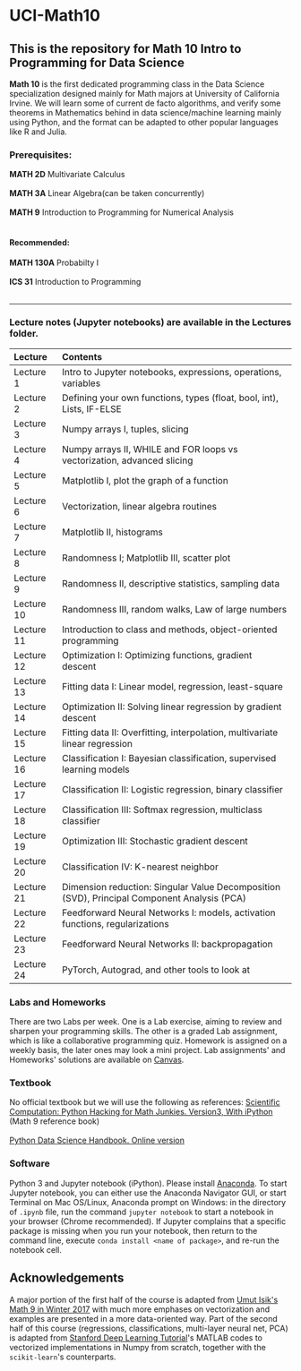 # UCI-Math10
This is the repository for Math 10 Intro to Programming for Data Science
---------------------------------------------------------

**Math 10** is the first dedicated programming class in the Data Science specialization designed mainly for Math majors at University of California Irvine. We will learn some of current de facto algorithms, and verify some theorems in Mathematics behind in data science/machine learning mainly using Python, and the format can be adapted to other popular languages like R and Julia.

### Prerequisites: 
**MATH 2D** Multivariate Calculus
<br><br>
**MATH 3A** Linear Algebra(can be taken concurrently)
<br><br>
**MATH 9** Introduction to Programming for Numerical Analysis
<br><br>
#### Recommended: 
**MATH 130A** Probabilty I
<br><br>
**ICS 31** Introduction to Programming 
<br><br>

----

### Lecture notes (Jupyter notebooks) are available in the Lectures folder.

| Lecture    | Contents |
|:----------|:--------|
|  Lecture 1 | Intro to Jupyter notebooks, expressions, operations, variables |
|  Lecture 2 | Defining your own functions, types (float, bool, int), Lists, IF-ELSE  |
|  Lecture 3 | Numpy arrays I, tuples, slicing |
|  Lecture 4 | Numpy arrays II, WHILE and FOR loops vs vectorization, advanced slicing |
|  Lecture 5 | Matplotlib I, plot the graph of a function |
|  Lecture 6 | Vectorization, linear algebra routines |
|  Lecture 7 | Matplotlib II, histograms|
|  Lecture 8 | Randomness I; Matplotlib III, scatter plot|
|  Lecture 9 | Randomness II, descriptive statistics, sampling data|
|  Lecture 10 | Randomness III, random walks, Law of large numbers|
|  Lecture 11 | Introduction to class and methods, object-oriented programming |
|  Lecture 12 | Optimization I: Optimizing functions, gradient descent|
|  Lecture 13 | Fitting data I: Linear model, regression, least-square|
|  Lecture 14 | Optimization II: Solving linear regression by gradient descent|
|  Lecture 15 | Fitting data II: Overfitting, interpolation, multivariate linear regression|
|  Lecture 16 | Classification I: Bayesian classification, supervised learning models|
|  Lecture 17 | Classification II: Logistic regression, binary classifier|
|  Lecture 18 | Classification III: Softmax regression, multiclass classifier|
|  Lecture 19 | Optimization III: Stochastic gradient descent|
|  Lecture 20 | Classification IV: K-nearest neighbor|
|  Lecture 21 | Dimension reduction: Singular Value Decomposition (SVD), Principal Component Analysis (PCA)|
|  Lecture 22 | Feedforward Neural Networks I: models, activation functions, regularizations |
|  Lecture 23 | Feedforward Neural Networks II: backpropagation |
|  Lecture 24 | PyTorch, Autograd, and other tools to look at |


### Labs and Homeworks
There are two Labs per week. One is a Lab exercise, aiming to review and sharpen your programming skills. 
The other is a graded Lab assignment, which is like a collaborative programming quiz.
Homework is assigned on a weekly basis, the later ones may look a mini project.
Lab assignments' and Homeworks' solutions are available on [Canvas](https://canvas.eee.uci.edu).


### Textbook
No official textbook but we will use the following as references:
[Scientific Computation: Python Hacking for Math Junkies. Version3, With iPython](https://github.com/biomathman/python-book/) (Math 9 reference book)
<br><br>
[Python Data Science Handbook. Online version](https://jakevdp.github.io/PythonDataScienceHandbook/)


### Software
Python 3 and Jupyter notebook (iPython). Please install [Anaconda](https://www.anaconda.com/download). To start Jupyter notebook, you can either use the Anaconda Navigator GUI, or start Terminal on Mac OS/Linux, Anaconda prompt on Windows: in the directory of `.ipynb` file, run the command `jupyter notebook` to start a notebook in your browser (Chrome recommended). If Jupyter complains that a specific package is missing when you 
run your notebook, then return to the command line, execute `conda install <name of package>`, and re-run the notebook cell. 

## Acknowledgements 
A major portion of the first half of the course is adapted from [Umut Isik's Math 9 in Winter 2017](https://www.math.uci.edu/~isik/teaching/17W_MATH9/index.html) with much more emphases on vectorization and examples are presented in a more data-oriented way. Part of the second half of this course (regressions, classifications, multi-layer neural net, PCA) is adapted from [Stanford Deep Learning Tutorial](http://ufldl.stanford.edu/tutorial/)'s MATLAB codes to vectorized implementations in Numpy from scratch, together with the `scikit-learn`'s counterparts.